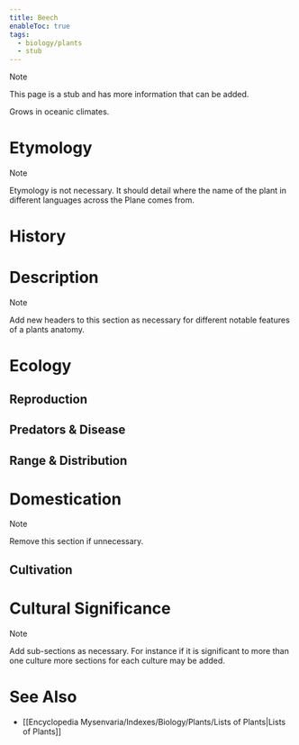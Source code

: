 ```yaml
---
title: Beech
enableToc: true
tags:
  - biology/plants
  - stub
---
```


> [!note]
> This page is a stub and has more information that can be added.

Grows in oceanic climates.
# Etymology

> [!note]
> Etymology is not necessary. It should detail where the name of the plant in different languages across the Plane comes from.


# History

# Description

> [!note]
> Add new headers to this section as necessary for different notable features of a plants anatomy.


# Ecology
## Reproduction

## Predators & Disease

## Range & Distribution

# Domestication

> [!note]
> Remove this section if unnecessary.


## Cultivation

# Cultural Significance 

> [!note]
> Add sub-sections as necessary. For instance if it is significant to more than one culture more sections for each culture may be added.

# See Also
- [[Encyclopedia Mysenvaria/Indexes/Biology/Plants/Lists of Plants|Lists of Plants]]